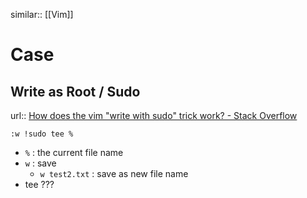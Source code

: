 similar:: [[Vim]]

# Case
## Write as Root / Sudo
url:: [How does the vim "write with sudo" trick work? - Stack Overflow](https://stackoverflow.com/questions/2600783/how-does-the-vim-write-with-sudo-trick-work)
```vim
:w !sudo tee %
```
- `%` : the current file name
- `w` : save
	- `w test2.txt`  : save as new file name
- tee ???
